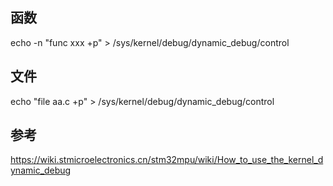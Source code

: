 

## 函数
echo -n "func xxx +p" > /sys/kernel/debug/dynamic_debug/control 

## 文件
echo "file aa.c +p" > /sys/kernel/debug/dynamic_debug/control

## 参考
https://wiki.stmicroelectronics.cn/stm32mpu/wiki/How_to_use_the_kernel_dynamic_debug
